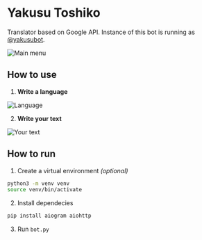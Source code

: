 # Yakusu Toshiko
Translator based on Google API.
Instance of this bot is running as [@yakusubot](https://t.me/yakusubot).

![Main menu](https://i.ibb.co/KbbDzg1/image.png)

## How to use
1. **Write a language**

![Language](https://i.ibb.co/ykWb1Xh/image.png)

2. **Write your text**

![Your text](https://i.ibb.co/HtZSDrb/image.png)

## How to run
1. Create a virtual environment _(optional)_
```bash
python3 -m venv venv
source venv/bin/activate
```
2. Install dependecies
```bash
pip install aiogram aiohttp
```
3. Run `bot.py`
